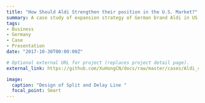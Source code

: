 ```yaml
---
title: "How Should Aldi Strengthen their position in the U.S. Market?"
summary: A case study of expansion strategy of German brand Aldi in US with its unique business model.
tags:
- Business
- Germany
- Case
- Presentation
date: "2017-10-30T00:00:00Z"

# Optional external URL for project (replaces project detail page).
external_link: https://github.com/XuHongCN/docs/raw/master/cases/Aldi_case_study.html

image:
  caption: "Design of Split and Delay Line "
  focal_point: Smart
---
```

